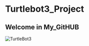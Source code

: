 # Turtlebot3_Project 
## Welcome in My_GitHUB


![TurtleBot3](https://user-images.githubusercontent.com/43727159/145706210-607af6d7-92bc-446d-8a46-23e7bfc8c91c.png)
